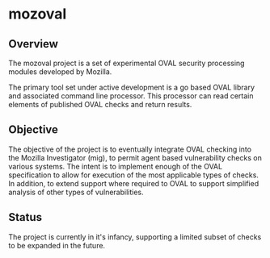 # mozoval

## Overview

The mozoval project is a set of experimental OVAL security processing
modules developed by Mozilla.

The primary tool set under active development is a go based OVAL library
and associated command line processor. This processor can read certain
elements of published OVAL checks and return results.

## Objective

The objective of the project is to eventually integrate OVAL checking into
the Mozilla Investigator (mig), to permit agent based vulnerability checks
on various systems. The intent is to implement enough of the OVAL specification
to allow for execution of the most applicable types of checks. In addition,
to extend support where required to OVAL to support simplified analysis of
other types of vulnerabilities.

## Status

The project is currently in it's infancy, supporting a limited subset of
checks to be expanded in the future.
